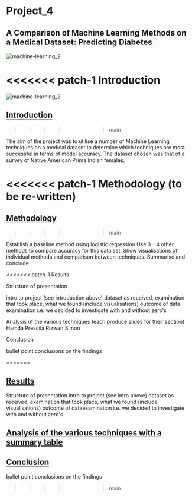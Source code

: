 # Project_4
## A Comparison of Machine Learning Methods on a Medical Dataset: Predicting Diabetes 

![machine-learning_2](https://user-images.githubusercontent.com/115951034/231836799-cdd4e8bc-2e89-4d00-bb46-93ddf858c6d2.jpg)

<<<<<<< patch-1
Introduction 
=======
![machine-learning_2](https://user-images.githubusercontent.com/115951034/231830394-1805fb54-c546-47e5-804c-109f1c6950a5.jpg)


## <a id="Goal-header"></a><ins>Introduction</ins>
>>>>>>> main

The aim of the project was to utilise a number of Machine Learning techniques on a medical dataset to determine which techniques are most successful in terms of model accuracy. The dataset chosen was that of a survey of Native American Prima Indian females. 


<<<<<<< patch-1
Methodology (to be re-written)
=======
## <a id="Goal-header"></a><ins>Methodology</ins>
>>>>>>> main

Establish a baseline method using logistic regression
Use 3 - 4 other methods to compare accuracy for this data set.
Show visualisations of individual methods and comparison between techniques.
Summarise and conclude


<<<<<<< patch-1
Results

Structure of presentation


intro to project (see introduction above)
dataset as received, examination that took place, what we found (include visualisations)
outcome of data examination i.e. we decided to investigate with and without zero's


Analysis of the various techniques (each produce slides for their section)
Hamda
Prescila
Rizwan
Simon



Conclusion


bullet point conclusions on the findings

=======
## <a id="Goal-header"></a><ins>Results</ins>

Structure of presentation
intro to project (see intro above)
dataset as received, examination that took place, what we found (include visualisations)
outcome of dataexamination i.e. we decided to investigate with and without zero's


 ## <a id="Goal-header"></a><ins>Analysis of the various techniques with a summary table</ins>


## <a id="Goal-header"></a><ins>Conclusion</ins>


bullet point conclusions on the findings
>>>>>>> main
